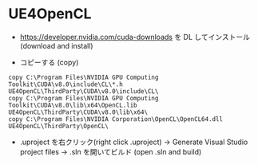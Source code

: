 ﻿# UE4OpenCL

* https://developer.nvidia.com/cuda-downloads を DL してインストール (download and install)

* コピーする (copy)

<!--
~~~
copy C:\Program Files\NVIDIA GPU Computing Toolkit\CUDA\v7.0\include\*.h UE4OpenCL\ThirdParty\CUDA\v7.0\include\
copy C:\Program Files\NVIDIA GPU Computing Toolkit\CUDA\v7.0\lib\x64\OpenCL.lib UE4OpenCL\ThirdParty\CUDA\v7.0\lib\x64\
~~~
-->

<!--
~~~
copy C:\Program Files\NVIDIA GPU Computing Toolkit\CUDA\v7.5\include\CL\*.h UE4OpenCL\ThirdParty\CUDA\v7.5\include\CL\
copy C:\Program Files\NVIDIA GPU Computing Toolkit\CUDA\v7.5\lib\x64\OpenCL.lib UE4OpenCL\ThirdParty\CUDA\v7.5\lib\x64\
copy C:\Program Files\NVIDIA Corporation\OpenCL\OpenCL64.dll UE4OpenCL\ThirdParty\OpenCL\
~~~
-->

~~~
copy C:\Program Files\NVIDIA GPU Computing Toolkit\CUDA\v8.0\include\CL\*.h UE4OpenCL\ThirdParty\CUDA\v8.0\include\CL\
copy C:\Program Files\NVIDIA GPU Computing Toolkit\CUDA\v8.0\lib\x64\OpenCL.lib UE4OpenCL\ThirdParty\CUDA\v8.0\lib\x64\
copy C:\Program Files\NVIDIA Corporation\OpenCL\OpenCL64.dll UE4OpenCL\ThirdParty\OpenCL\
~~~

* .uproject を右クリック(right click .uproject) → Generate Visual Studio project files → .sln を開いてビルド (open .sln and build)